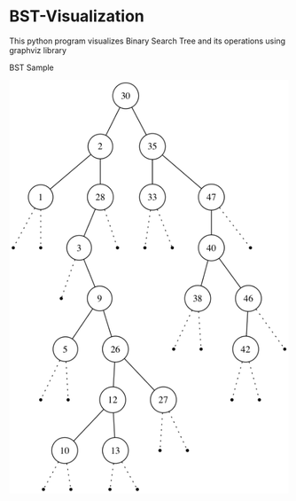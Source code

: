 # BST-Visualization

This python program visualizes Binary Search Tree and its operations using graphviz library

BST Sample

![BST Sample View](https://github.com/sengorajkumar/BST-Visualization/blob/master/BSTAfterDelete.png)

